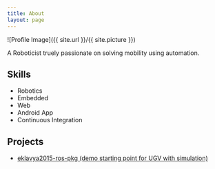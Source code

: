 ```yaml
---
title: About
layout: page
---
```

![Profile Image]({{ site.url }}/{{ site.picture }})

<p>A Roboticist truely passionate on solving mobility using automation.</p>



<h2>Skills</h2>

<ul class="skill-list">
	<li>Robotics</li>
	<li>Embedded</li>
	<li>Web</li>
	<li>Android App</li>
	<li>Continuous Integration</li>
</ul>

<h2>Projects</h2>

<ul>
	<li><a href="https://github.com/jitrc/eklavya2015-ros-pkg">eklavya2015-ros-pkg (demo starting point for UGV with simulation)</a></li>
</ul>

